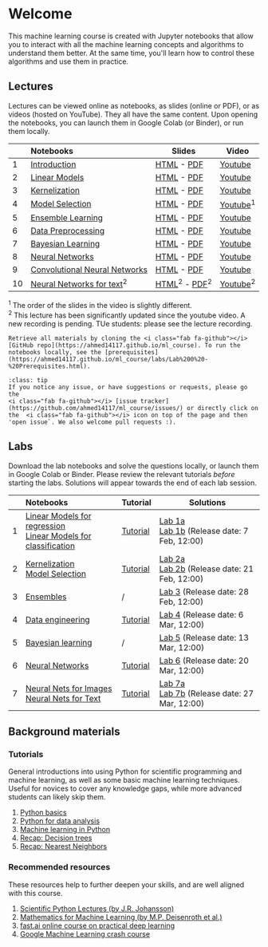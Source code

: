 # Welcome
This machine learning course is created with Jupyter notebooks that allow you to interact with all the machine learning concepts
and algorithms to understand them better. At the same time, you'll learn how to control these algorithms and use them in practice.

## Lectures
Lectures can be viewed online as notebooks, as slides (online or PDF), or as videos (hosted on YouTube). They all have the same content.
Upon opening the notebooks, you can <i class="fas fa-rocket"></i> launch them in Google Colab (or Binder), or run them locally.

|   | Notebooks          |     Slides     |    Video   |
|:--|:-------------------|----------------|------------|
| 1 | [Introduction](https://ahmed14117.github.io/ml_course/notebooks/01%20-%20Introduction.html)               | [HTML](https://ahmed14117.github.io/ml_course/01%20-%20Introduction.slides.html)         - [PDF](https://ahmed14117.github.io/ml_course/01%20-%20Introduction.pdf)         | [Youtube](https://www.youtube.com/watch?v=bgi-q_vrBmQ&list=PLl4kuMJ32K2r2CUKkZSVVxDnjB4NM335-) |
| 2 | [Linear Models](https://ahmed14117.github.io/ml_course/notebooks/02%20-%20Linear%20Models.html)           | [HTML](https://ahmed14117.github.io/ml_course/02%20-%20Linear%20Models.slides.html)      - [PDF](https://ahmed14117.github.io/ml_course/02%20-%20Linear%20Models.pdf)      | [Youtube](https://www.youtube.com/watch?v=xH2N5wODyMw&list=PLl4kuMJ32K2r2CUKkZSVVxDnjB4NM335-) |
| 3 | [Kernelization](https://ahmed14117.github.io/ml_course/notebooks/03%20-%20Kernelization.html)             | [HTML](https://ahmed14117.github.io/ml_course/03%20-%20Kernelization.slides.html)        - [PDF](https://ahmed14117.github.io/ml_course/03%20-%20Kernelization.pdf)        | [Youtube](https://www.youtube.com/watch?v=LuPh8LYpVL4&list=PLl4kuMJ32K2r2CUKkZSVVxDnjB4NM335-) |
| 4 | [Model Selection](https://ahmed14117.github.io/ml_course/notebooks/04%20-%20Model%20Selection.html)       | [HTML](https://ahmed14117.github.io/ml_course/04%20-%20Model%20Selection.slides.html)    - [PDF](https://ahmed14117.github.io/ml_course/04%20-%20Model%20Selection.pdf)    | [Youtube](https://www.youtube.com/watch?v=MzM87e-gC4s&list=PLl4kuMJ32K2r2CUKkZSVVxDnjB4NM335-)<sup>1</sup> |
| 5 | [Ensemble Learning](https://ahmed14117.github.io/ml_course/notebooks/05%20-%20Ensemble%20Learning.html)   | [HTML](https://ahmed14117.github.io/ml_course/05%20-%20Ensemble%20Learning.slides.html)  - [PDF](https://ahmed14117.github.io/ml_course/05%20-%20Ensemble%20Learning.pdf)  | [Youtube](https://www.youtube.com/watch?v=cXwdHWJcqYs&list=PLl4kuMJ32K2r2CUKkZSVVxDnjB4NM335-) |
| 6 | [Data Preprocessing](https://ahmed14117.github.io/ml_course/notebooks/06%20-%20Data%20Preprocessing.html) | [HTML](https://ahmed14117.github.io/ml_course/06%20-%20Data%20Preprocessing.slides.html) - [PDF](https://ahmed14117.github.io/ml_course/06%20-%20Data%20Preprocessing.pdf) | [Youtube](https://www.youtube.com/watch?v=4jbJOCNR4P4&list=PLl4kuMJ32K2r2CUKkZSVVxDnjB4NM335-) |
| 7 | [Bayesian Learning](https://ahmed14117.github.io/ml_course/notebooks/07%20-%20Bayesian%20Learning.html)   | [HTML](https://ahmed14117.github.io/ml_course/07%20-%20Bayesian%20Learning.slides.html)  - [PDF](https://ahmed14117.github.io/ml_course/07%20-%20Bayesian%20Learning.pdf)  | [Youtube](https://www.youtube.com/watch?v=uhHNU8meMSA&list=PLl4kuMJ32K2r2CUKkZSVVxDnjB4NM335-) |
| 8 | [Neural Networks](https://ahmed14117.github.io/ml_course/notebooks/08%20-%20Neural%20Networks.html)  | [HTML](https://ahmed14117.github.io/ml_course/08%20-%20Neural%20Networks.slides.html)  - [PDF](https://ahmed14117.github.io/ml_course/08%20-%20Neural%20Networks.pdf)  | [Youtube](https://www.youtube.com/watch?v=CgAMLWZE-yU&list=PLl4kuMJ32K2r2CUKkZSVVxDnjB4NM335-) |
| 9 | [Convolutional Neural Networks](https://ahmed14117.github.io/ml_course/notebooks/09%20-%20Convolutional%20Neural%20Networks.html)   | [HTML](https://ahmed14117.github.io/ml_course/09%20-%20Convolutional%20Neural%20Networks.slides.html)  - [PDF](https://ahmed14117.github.io/ml_course/09%20-%20Convolutional%20Neural%20Networks.pdf)  | [Youtube](https://www.youtube.com/watch?v=D-7JgAUlxb4&list=PLl4kuMJ32K2r2CUKkZSVVxDnjB4NM335-) |
| 10 | [Neural Networks for text](https://ahmed14117.github.io/ml_course/notebooks/010%20-%20Neural%20Networks%20for%20text.html)<sup>2</sup>   | [HTML](https://ahmed14117.github.io/ml_course/10%20-%20Neural%20Networks%20for%20text.slides.html)<sup>2</sup>  - [PDF](https://ahmed14117.github.io/ml_course/10%20-%20Neural%20Networks%20for%20text.pdf)<sup>2</sup>  | [Youtube](https://www.youtube.com/watch?v=THbqTlVNIPg&list=PLl4kuMJ32K2r2CUKkZSVVxDnjB4NM335-)<sup>2</sup> |

<sup>1</sup> The order of the slides in the video is slightly different.  
<sup>2</sup> This lecture has been significantly updated since the youtube video. A new recording is pending. TUe students: please see the lecture recording.

```{admonition} Get your hands dirty
Retrieve all materials by cloning the <i class="fab fa-github"></i> [GitHub repo](https://ahmed14117.github.io/ml_course). To run the notebooks locally, see the [prerequisites](https://ahmed14117.github.io/ml_course/labs/Lab%200%20-%20Prerequisites.html).
```

```{admonition} Have some feedback?
:class: tip
If you notice any issue, or have suggestions or requests, please go the
<i class="fab fa-github"></i> [issue tracker](https://github.com/ahmed14117/ml_course/issues/) or directly click on the  <i class="fab fa-github"></i> icon on top of the page and then 'open issue`. We also welcome pull requests :).
```

## Labs
Download the lab notebooks and solve the questions locally, or launch them in Google Colab or Binder. Please review the relevant tutorials *before* starting the labs. Solutions will appear towards the end of each lab session.

|   | Notebooks          |     Tutorial     |    Solutions   |
|:--|:-------------------|------------------|----------------|
| 1 | [Linear Models for regression](https://ahmed14117.github.io/ml_course/labs/Lab%201a%20-%20Linear%20Models%20for%20Regression) <br> [Linear Models for classification](https://ahmed14117.github.io/ml_course/labs/Lab%201b%20-%20Linear%20Models%20for%20Classification) | [Tutorial](https://ahmed14117.github.io/ml_course/labs/Lab%201%20-%20Tutorial) | [Lab 1a](https://ahmed14117.github.io/ml_course/labs/Lab%201a%20-%20Linear%20Models%20for%20Regression%20Solution) <br> [Lab 1b](https://ahmed14117.github.io/ml_course/labs/Lab%201b%20-%20Linear%20Models%20for%20Classification%20Solution) (Release date: 7 Feb, 12:00)
| 2 | [Kernelization](https://ahmed14117.github.io/ml_course/labs/Lab%202a%20-%20Kernelization) <br> [Model Selection](https://ahmed14117.github.io/ml_course/labs/Lab%202b%20-%20Model%20Selection) | [Tutorial](https://ahmed14117.github.io/ml_course/labs/Lab%202%20-%20Tutorial) | [Lab 2a](https://ahmed14117.github.io/ml_course/labs/Lab%202a%20-%20Kernelization%20Solution) <br> [Lab 2b](https://ahmed14117.github.io/ml_course/labs/Lab%202b%20-%20Model%20Selection%20Solution) (Release date: 21 Feb, 12:00)
| 3 | [Ensembles](https://ahmed14117.github.io/ml_course/labs/Lab%203%20-%20Ensembles) | / | [Lab 3](https://ahmed14117.github.io/ml_course/labs/Lab%203%20-%20Ensembles%20Solution) (Release date: 28 Feb, 12:00)
| 4 | [Data engineering](https://ahmed14117.github.io/ml_course/labs/Lab%204%20-%20Pipelines) |  [Tutorial](https://ahmed14117.github.io/ml_course/labs/Lab%204%20-%20Tutorial) | [Lab 4](https://ahmed14117.github.io/ml_course/labs/Lab%204%20-%20Pipelines%20Solution) (Release date: 6 Mar, 12:00)
| 5 | [Bayesian learning](https://ahmed14117.github.io/ml_course/labs/Lab%205%20-%20Bayesian%20learning) | / | [Lab 5](https://ahmed14117.github.io/ml_course/labs/Lab%205%20-%20Bayesian%20learning%20Solution) (Release date: 13 Mar, 12:00)
| 6 | [Neural Networks](https://ahmed14117.github.io/ml_course/labs/Lab%206%20-%20Neural%20Networks) |  [Tutorial](https://ahmed14117.github.io/ml_course/labs/Lab%206%20-%20Tutorial) | [Lab 6](https://ahmed14117.github.io/ml_course/labs/Lab%206%20-%20Neural%20Networks%20Solution) (Release date: 20 Mar, 12:00)
| 7 | [Neural Nets for Images](https://ahmed14117.github.io/ml_course/labs/Lab%207a%20-%20Convolutional%20Neural%20Networks) <br> [Neural Nets for Text](https://ahmed14117.github.io/ml_course/labs/Lab%207b%20-%20Neural%20Networks%20for%20text) |  [Tutorial](https://ahmed14117.github.io/ml_course/labs/Lab%207%20-%20Tutorial) | [Lab 7a](https://ahmed14117.github.io/ml_course/labs/Lab%207a%20-%20Convolutional%20Neural%20Networks%20Solution) <br> [Lab 7b](https://ahmed14117.github.io/ml_course/labs/Lab%207b%20-%20Neural%20Networks%20for%20text%20Solution) (Release date: 27 Mar, 12:00)


## Background materials
### Tutorials
General introductions into using Python for scientific programming and machine learning, as well as some basic machine learning techniques. Useful for novices to cover any knowledge gaps, while more advanced students can likely skip them.

1. [Python basics](https://ahmed14117.github.io/ml_course/notebooks/Tutorial%201%20-%20Python)
2. [Python for data analysis](https://ahmed14117.github.io/ml_course/notebooks/Tutorial%202%20-%20Python%20for%20Data%20Analysis)
3. [Machine learning in Python](https://ahmed14117.github.io/ml_course/notebooks/Tutorial%203%20-%20Machine%20Learning%20in%20Python)
4. [Recap: Decision trees](https://ahmed14117.github.io/ml_course/notebooks/Tutorial%204%20-%20Decision%20Trees)
5. [Recap: Nearest Neighbors](https://ahmed14117.github.io/ml_course/notebooks/Tutorial%205%20-%20Nearest%20Neighbors)

### Recommended resources
These resources help to further deepen your skills, and are well aligned with this course.

1. [Scientific Python Lectures (by J.R. Johansson)](https://github.com/jrjohansson/scientific-python-lectures)
2. [Mathematics for Machine Learning (by M.P. Deisenroth et al.)](https://mml-book.github.io/book/mml-book.pdf)
3. [fast.ai online course on practical deep learning](https://course.fast.ai/)
4. [Google Machine Learning crash course](https://developers.google.com/machine-learning/crash-course/ml-intro)



